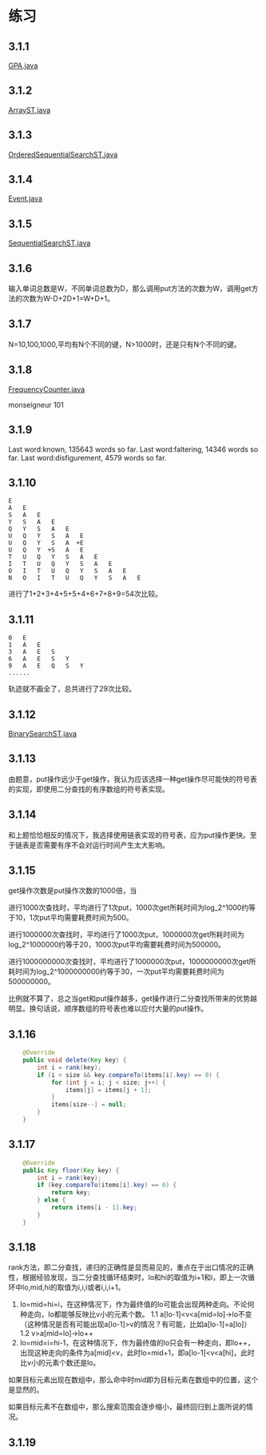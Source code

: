 # 练习

## 3.1.1 

[GPA.java](https://github.com/Dokyme/algorithms_4th_exercises/blob/master/src/main/java/com/dokyme/alg4/searching/st/GPA.java)

## 3.1.2

[ArrayST.java](https://github.com/Dokyme/algorithms_4th_exercises/blob/master/src/main/java/com/dokyme/alg4/searching/st/ArrayST.java)

## 3.1.3

[OrderedSequentialSearchST.java](https://github.com/Dokyme/algorithms_4th_exercises/blob/master/src/main/java/com/dokyme/alg4/searching/st/OrderedSequentialSearchST.java)

## 3.1.4

[Event.java](https://github.com/Dokyme/algorithms_4th_exercises/blob/master/src/main/java/com/dokyme/alg4/searching/st/Event.java)

## 3.1.5

[SequentialSearchST.java](https://github.com/Dokyme/algorithms_4th_exercises/blob/master/src/main/java/com/dokyme/alg4/searching/st/SequentialSearchST.java)

## 3.1.6

输入单词总数是W，不同单词总数为D，那么调用put方法的次数为W，调用get方法的次数为W-D+2D+1=W+D+1。

## 3.1.7

N=10,100,1000,平均有N个不同的键，N>1000时，还是只有N个不同的键。

## 3.1.8

[FrequencyCounter.java](https://github.com/Dokyme/algorithms_4th_exercises/blob/master/src/main/java/com/dokyme/alg4/searching/st/FrequencyCounter.java)

monseigneur 101

## 3.1.9

Last word:known, 135643 words so far.
Last word:faltering, 14346 words so far.
Last word:disfigurement, 4579 words so far.

## 3.1.10

```
E
A   E
S   A   E
Y   S   A   E
Q   Y   S   A   E
U   Q   Y   S   A   E
U   Q   Y   S   A  +E
U   Q   Y  +S   A   E  
T   U   Q   Y   S   A   E   
I   T   U   Q   Y   S   A   E
O   I   T   U   Q   Y   S   A   E
N   O   I   T   U   Q   Y   S   A   E
```

进行了1+2+3+4+5+5+4+6+7+8+9=54次比较。

## 3.1.11

```
0   E
1   A   E
3   A   E   S
6   A   E   S   Y
9   A   E   Q   S   Y
......
```

轨迹就不画全了，总共进行了29次比较。

## 3.1.12

[BinarySearchST.java](https://github.com/Dokyme/algorithms_4th_exercises/blob/master/src/main/java/com/dokyme/alg4/searching/st/BinarySearchST.java)

## 3.1.13

由题意，put操作远少于get操作，我认为应该选择一种get操作尽可能快的符号表的实现，即使用二分查找的有序数组的符号表实现。

## 3.1.14

和上题恰恰相反的情况下，我选择使用链表实现的符号表，应为put操作更快。至于链表是否需要有序不会对运行时间产生太大影响。

## 3.1.15

get操作次数是put操作次数的1000倍，当

进行1000次查找时，平均进行了1次put，1000次get所耗时间为log_2^1000约等于10，1次put平均需要耗费时间为500。

进行1000000次查找时，平均进行了1000次put，1000000次get所耗时间为log_2^1000000约等于20，1000次put平均需要耗费时间为500000。

进行1000000000次查找时，平均进行了1000000次put，1000000000次get所耗时间为log_2^1000000000约等于30，一次put平均需要耗费时间为500000000。

比例就不算了，总之当get和put操作越多，get操作进行二分查找所带来的优势越明显。换句话说，顺序数组的符号表也难以应付大量的put操作。

## 3.1.16

```java
    @Override
    public void delete(Key key) {
        int i = rank(key);
        if (i < size && key.compareTo(items[i].key) == 0) {
            for (int j = i; j < size; j++) {
                items[j] = items[j + 1];
            }
            items[size--] = null;
        }
    }
```

## 3.1.17

```java
    @Override
    public Key floor(Key key) {
        int i = rank(key);
        if (key.compareTo(items[i].key) == 0) {
            return key;
        } else {
            return items[i - 1].key;
        }
    }
```

## 3.1.18

rank方法，即二分查找，递归的正确性是显而易见的，重点在于出口情况的正确性，根据经验发现，当二分查找循环结束时，lo和hi的取值为i+1和i，即上一次循环中lo,mid,hi的取值为i,i,i或者i,i,i+1。

1. lo=mid=hi=i，在这种情况下，作为最终值的lo可能会出现两种走向。不论何种走向，lo都能够反映比v小的元素个数。
1.1 a[lo-1]<v<a[mid=lo]->lo不变（这种情况是否有可能出现a[lo-1]>v的情况？有可能，比如a[lo-1]=a[lo]）
1.2 v>a[mid=lo]->lo++
2. lo=mid=i=hi-1，在这种情况下，作为最终值的lo只会有一种走向，即lo++，出现这种走向的条件为a[mid]<v，此时lo=mid+1，即a[lo-1]<v<a[hi]，此时比v小的元素个数还是lo。

如果目标元素出现在数组中，那么命中时mid即为目标元素在数组中的位置，这个是显然的。

如果目标元素不在数组中，那么搜索范围会逐步缩小，最终回归到上面所说的情况。

## 3.1.19


